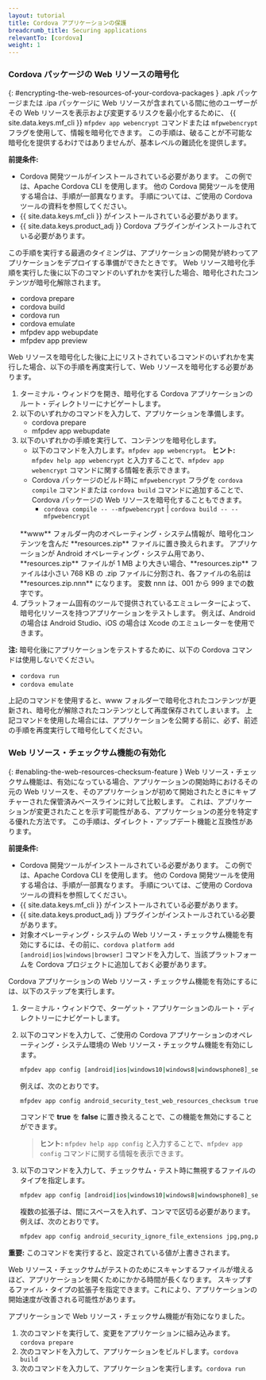 ```yaml
---
layout: tutorial
title: Cordova アプリケーションの保護
breadcrumb_title: Securing applications
relevantTo: [cordova]
weight: 1
---
```

<!-- NLS_CHARSET=UTF-8 -->
### Cordova パッケージの Web リソースの暗号化
{: #encrypting-the-web-resources-of-your-cordova-packages }
.apk パッケージまたは .ipa パッケージに Web リソースが含まれている間に他のユーザーがその Web リソースを表示および変更するリスクを最小化するために、 {{ site.data.keys.mf_cli }} `mfpdev app webencrypt` コマンドまたは `mfpwebencrypt` フラグを使用して、情報を暗号化できます。 この手順は、破ることが不可能な暗号化を提供するわけではありませんが、基本レベルの難読化を提供します。

**前提条件:**

* Cordova 開発ツールがインストールされている必要があります。 この例では、Apache Cordova CLI を使用します。 他の Cordova 開発ツールを使用する場合は、手順が一部異なります。 手順については、ご使用の Cordova ツールの資料を参照してください。
* {{ site.data.keys.mf_cli }} がインストールされている必要があります。
* {{ site.data.keys.product_adj }} Cordova プラグインがインストールされている必要があります。

この手順を実行する最適のタイミングは、アプリケーションの開発が終わってアプリケーションをデプロイする準備ができたときです。 Web リソース暗号化手順を実行した後に以下のコマンドのいずれかを実行した場合、暗号化されたコンテンツが暗号化解除されます。

* cordova prepare
* cordova build
* cordova run
* cordova emulate
* mfpdev app webupdate
* mfpdev app preview

Web リソースを暗号化した後に上にリストされているコマンドのいずれかを実行した場合、以下の手順を再度実行して、Web リソースを暗号化する必要があります。

1. ターミナル・ウィンドウを開き、暗号化する Cordova アプリケーションのルート・ディレクトリーにナビゲートします。
2. 以下のいずれかのコマンドを入力して、アプリケーションを準備します。
    - cordova prepare
    - mfpdev app webupdate
3. 以下のいずれかの手順を実行して、コンテンツを暗号化します。
    - 以下のコマンドを入力します。`mfpdev app webencrypt`。 **ヒント:** `mfpdev help app webencrypt` と入力することで、`mfpdev app webencrypt` コマンドに関する情報を表示できます。
    - Cordova パッケージのビルド時に `mfpwebencrypt` フラグを `cordova compile` コマンドまたは `cordova build` コマンドに追加することで、Cordova パッケージの Web リソースを暗号化することもできます。
        - `cordova compile -- --mfpwebencrypt` | `cordova build -- --mfpwebencrypt`
    <br/>
    **www** フォルダー内のオペレーティング・システム情報が、暗号化コンテンツを含んだ **resources.zip** ファイルに置き換えられます。  
    アプリケーションが Android オペレーティング・システム用であり、**resources.zip** ファイルが 1 MB より大きい場合、**resources.zip** ファイルは小さい 768 KB の .zip ファイルに分割され、各ファイルの名前は **resources.zip.nnn** になります。 変数 nnn は、001 から 999 までの数字です。
4. プラットフォーム固有のツールで提供されているエミュレーターによって、暗号化リソースを持つアプリケーションをテストします。 例えば、Android の場合は Android Studio、iOS の場合は Xcode のエミュレーターを使用できます。

**注:** 暗号化後にアプリケーションをテストするために、以下の Cordova コマンドは使用しないでください。

* `cordova run`
* `cordova emulate`

上記のコマンドを使用すると、www フォルダーで暗号化されたコンテンツが更新され、暗号化が解除されたコンテンツとして再度保存されてしまいます。 上記コマンドを使用した場合には、アプリケーションを公開する前に、必ず、前述の手順を再度実行して暗号化してください。

### Web リソース・チェックサム機能の有効化
{: #enabling-the-web-resources-checksum-feature }
Web リソース・チェックサム機能は、有効になっている場合、アプリケーションの開始時におけるその元の Web リソースを、そのアプリケーションが初めて開始されたときにキャプチャーされた保管済みベースラインに対して比較します。 これは、アプリケーションが変更されたことを示す可能性がある、アプリケーションの差分を特定する優れた方法です。 この手順は、ダイレクト・アップデート機能と互換性があります。

**前提条件:**

* Cordova 開発ツールがインストールされている必要があります。 この例では、Apache Cordova CLI を使用します。 他の Cordova 開発ツールを使用する場合は、手順が一部異なります。 手順については、ご使用の Cordova ツールの資料を参照してください。
* {{ site.data.keys.mf_cli }} がインストールされている必要があります。
* {{ site.data.keys.product_adj }} プラグインがインストールされている必要があります。
* 対象オペレーティング・システムの Web リソース・チェックサム機能を有効にするには、その前に、`cordova platform add [android|ios|windows|browser]` コマンドを入力して、当該プラットフォームを Cordova プロジェクトに追加しておく必要があります。

Cordova アプリケーションの Web リソース・チェックサム機能を有効にするには、以下のステップを実行します。

1. ターミナル・ウィンドウで、ターゲット・アプリケーションのルート・ディレクトリーにナビゲートします。
2. 以下のコマンドを入力して、ご使用の Cordova アプリケーションのオペレーティング・システム環境の Web リソース・チェックサム機能を有効にします。

   ```bash
   mfpdev app config [android|ios|windows10|windows8|windowsphone8]_security_test_web_resources_checksum true
   ```

   例えば、次のとおりです。  

   ```bash
   mfpdev app config android_security_test_web_resources_checksum true
   ```

   コマンドで **true** を **false** に置き換えることで、この機能を無効にすることができます。

   > **ヒント:** `mfpdev help app config` と入力することで、`mfpdev app config` コマンドに関する情報を表示できます。

3. 以下のコマンドを入力して、チェックサム・テスト時に無視するファイルのタイプを指定します。

   ```bash
   mfpdev app config [android|ios|windows10|windows8|windowsphone8]_security_ignore_file_extensions [ file_extension1,file_extension2 ]
   ```

   複数の拡張子は、間にスペースを入れず、コンマで区切る必要があります。 例えば、次のとおりです。

   ```bash
   mfpdev app config android_security_ignore_file_extensions jpg,png,pdf
   ```

**重要:** このコマンドを実行すると、設定されている値が上書きされます。

Web リソース・チェックサムがテストのためにスキャンするファイルが増えるほど、アプリケーションを開くためにかかる時間が長くなります。 スキップするファイル・タイプの拡張子を指定できます。これにより、アプリケーションの開始速度が改善される可能性があります。

アプリケーションで Web リソース・チェックサム機能が有効になりました。

1. 次のコマンドを実行して、変更をアプリケーションに組み込みます。`cordova prepare`
2. 次のコマンドを入力して、アプリケーションをビルドします。`cordova build`
3. 次のコマンドを入力して、アプリケーションを実行します。`cordova run`
